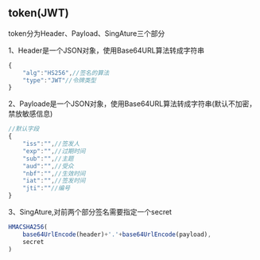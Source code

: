 ## token(JWT)

token分为Header、Payload、SingAture三个部分

1、Header是一个JSON对象，使用Base64URL算法转成字符串<br>

```js
{
    "alg":"HS256",//签名的算法
    "type":"JWT"//令牌类型
}
```

2、Payloade是一个JSON对象，使用Base64URL算法转成字符串(默认不加密，禁放敏感信息)<br>
```js
//默认字段
{
    "iss":"",//签发人
    "exp":"",//过期时间
    "sub":"",//主题
    "aud":"",//受众
    "nbf":"",//生效时间
    "iat":"",//签发时间
    "jti":""//编号
}
```

3、SingAture,对前两个部分签名需要指定一个secret<br>
```js
HMACSHA256(
    base64UrlEncode(header)+'.'+base64UrlEncode(payload),
    secret
)
```



